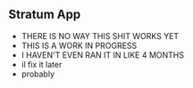 ## Stratum App
- THERE IS NO WAY THIS SHIT WORKS YET
- THIS IS A WORK IN PROGRESS
- I HAVEN'T EVEN RAN IT IN LIKE 4 MONTHS
- il fix it later
- probably